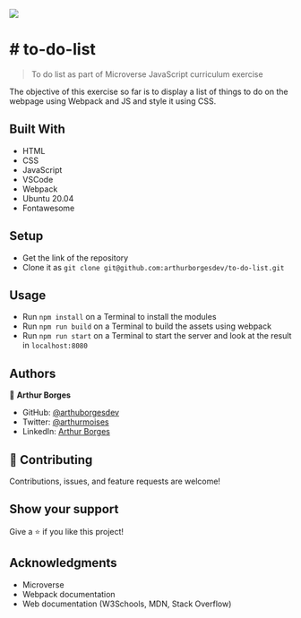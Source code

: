 ![](https://img.shields.io/badge/Microverse-blueviolet)

# # to-do-list

> To do list as part of Microverse JavaScript curriculum exercise

The objective of this exercise so far is to display a list of things to do on the webpage using Webpack and JS and style it using CSS.


## Built With

- HTML
- CSS
- JavaScript
- VSCode
- Webpack
- Ubuntu 20.04
- Fontawesome

## Setup

- Get the link of the repository 
- Clone it as `git clone git@github.com:arthurborgesdev/to-do-list.git`

## Usage

- Run `npm install` on a Terminal to install the modules
- Run `npm run build` on a Terminal to build the assets using webpack
- Run `npm run start` on a Terminal to start the server and look at the result in `localhost:8080`

## Authors

👤 **Arthur Borges**

- GitHub: [@arthuborgesdev](https://github.com/arthurborgesdev)
- Twitter: [@arthurmoises](https://twitter.com/arthurmoises)
- LinkedIn: [Arthur Borges](https://linkedin.com/in/arthurmoises)

## 🤝 Contributing

Contributions, issues, and feature requests are welcome!

## Show your support

Give a ⭐️ if you like this project!

## Acknowledgments

- Microverse
- Webpack documentation
- Web documentation (W3Schools, MDN, Stack Overflow)
